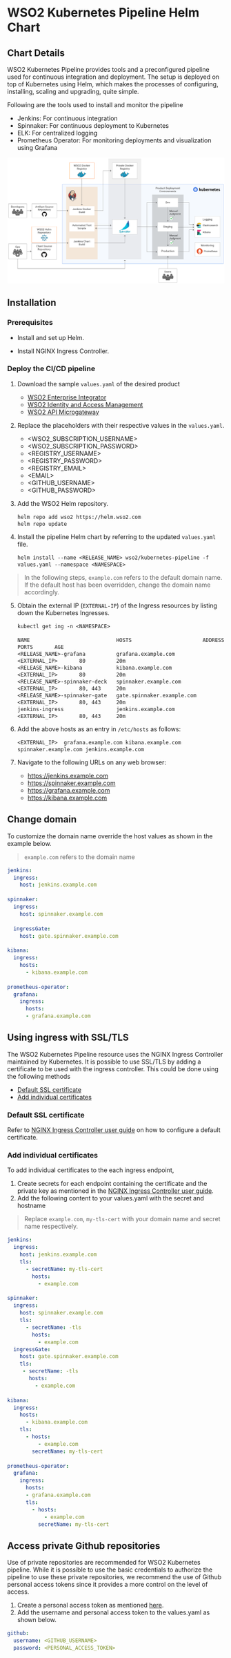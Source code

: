 # WSO2 Kubernetes Pipeline Helm Chart

## Chart Details

WSO2 Kubernetes Pipeline provides tools and a preconfigured pipeline used for continuous integration and deployment.
The setup is deployed on top of Kubernetes using Helm, which makes the processes of configuring, installing, scaling and upgrading, quite simple.

Following are the tools used to install and monitor the pipeline

- Jenkins: For continuous integration
- Spinnaker: For continuous deployment to Kubernetes
- ELK: For centralized logging
- Prometheus Operator: For monitoring deployments and visualization using Grafana

![Architecture Diagram](pipeline_architecture.jpg)

## Installation

### Prerequisites

- Install and set up Helm.

- Install NGINX Ingress Controller.

### Deploy the CI/CD pipeline

1. Download the sample `values.yaml` of the desired product

    * [WSO2 Enterprise Integrator](samples/values-ei-pattern-1.yaml)
    * [WSO2 Identity and Access Management](samples/values-is-pattern-1.yaml)
    * [WSO2 API Microgateway](samples/values-mgw.yaml)

2. Replace the placeholders with their respective values in the `values.yaml`.

    - <WSO2_SUBSCRIPTION_USERNAME>
    - <WSO2_SUBSCRIPTION_PASSWORD>
    - <REGISTRY_USERNAME>
    - <REGISTRY_PASSWORD>
    - <REGISTRY_EMAIL>
    - \<EMAIL>
    - <GITHUB_USERNAME>
    - <GITHUB_PASSWORD>

3. Add the WSO2 Helm repository.

    ```
    helm repo add wso2 https://helm.wso2.com
    helm repo update
    ```

4. Install the pipeline Helm chart by referring to the updated `values.yaml` file.

    ```
    helm install --name <RELEASE_NAME> wso2/kubernetes-pipeline -f values.yaml --namespace <NAMESPACE>
    ```

> In the following steps, `example.com` refers to the default domain name. 
> If the default host has been overridden, change the domain name accordingly.

5. Obtain the external IP (`EXTERNAL-IP`) of the Ingress resources by listing down the Kubernetes Ingresses.

    ```
    kubectl get ing -n <NAMESPACE>

    NAME                            HOSTS                       ADDRESS            PORTS       AGE
    <RELEASE_NAME>-grafana          grafana.example.com         <EXTERNAL_IP>       80          20m
    <RELEASE_NAME>-kibana           kibana.example.com          <EXTERNAL_IP>       80          20m
    <RELEASE_NAME>-spinnaker-deck   spinnaker.example.com       <EXTERNAL_IP>       80, 443     20m
    <RELEASE_NAME>-spinnaker-gate   gate.spinnaker.example.com  <EXTERNAL_IP>       80, 443     20m
    jenkins-ingress                 jenkins.example.com         <EXTERNAL_IP>       80, 443     20m
    ```

6. Add the above hosts as an entry in `/etc/hosts` as follows:

    ```
    <EXTERNAL_IP>  grafana.example.com kibana.example.com spinnaker.example.com jenkins.example.com
    ```

7. Navigate to the following URLs on any web browser:

    - https://jenkins.example.com
    - https://spinnaker.example.com
    - https://grafana.example.com
    - https://kibana.example.com

## Change domain

To customize the domain name override the host values as shown in the example below.

> `example.com` refers to the domain name

```yaml
jenkins:
  ingress:
    host: jenkins.example.com

spinnaker:
  ingress:
    host: spinnaker.example.com

  ingressGate:
    host: gate.spinnaker.example.com

kibana:
  ingress:
    hosts:
      - kibana.example.com

prometheus-operator:
  grafana:
    ingress:
      hosts:
      - grafana.example.com
```

## Using ingress with SSL/TLS

The WSO2 Kubernetes Pipeline resource uses the NGINX Ingress Controller maintained by Kubernetes. 
It is possible to use SSL/TLS by adding a certificate to be used with the ingress controller.
This could be done using the following methods
- [Default SSL certificate](#default-ssl-certificate)
- [Add individual certificates](#add-individual-certificates)

### Default SSL certificate

Refer to [NGINX Ingress Controller user guide](https://kubernetes.github.io/ingress-nginx/user-guide/tls/#default-ssl-certificate) on how to configure a default certificate.

### Add individual certificates

To add individual certificates to the each ingress endpoint,

1. Create secrets for each endpoint containing the certificate and the private key as mentioned in the [NGINX Ingress Controller user guide](https://kubernetes.github.io/ingress-nginx/user-guide/tls/#tls-secrets).
2. Add the following content to your values.yaml with the secret and hostname
 
 > Replace `example.com`, `my-tls-cert` with your domain name and secret name respectively.

```yaml
jenkins:
  ingress:
    host: jenkins.example.com
    tls:
      - secretName: my-tls-cert
        hosts:
          - example.com

spinnaker:
  ingress:
    host: spinnaker.example.com
    tls:
      - secretName: -tls
        hosts:
          - example.com
  ingressGate:
    host: gate.spinnaker.example.com
    tls:
     - secretName: -tls
       hosts:
         - example.com

kibana:
  ingress:
    hosts:
      - kibana.example.com
    tls:
      - hosts:
          - example.com
        secretName: my-tls-cert

prometheus-operator:
  grafana:
    ingress:
      hosts:
      - grafana.example.com
      tls:
        - hosts:
            - example.com
          secretName: my-tls-cert
```

## Access private Github repositories

Use of private repositories are recommended for WSO2 Kubernetes pipeline. 
While it is possible to use the basic credentials to authorize the pipeline to use these private repositories, we recommend the use of Github personal access tokens since it provides a more control on the level of access.

1. Create a personal access token as mentioned [here](https://help.github.com/en/github/authenticating-to-github/creating-a-personal-access-token-for-the-command-line).
2. Add the username and personal access token to the values.yaml as shown below.

```yaml
github:
  username: <GITHUB_USERNAME>
  password: <PERSONAL_ACCESS_TOKEN>
```
